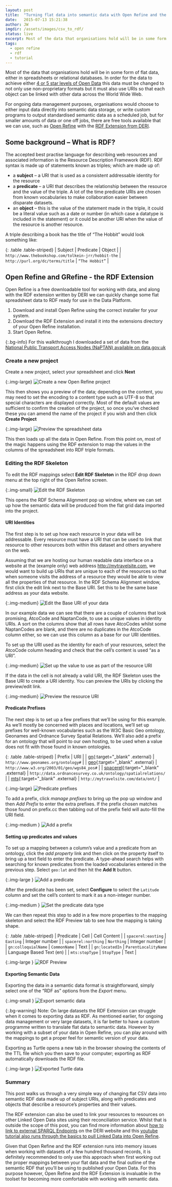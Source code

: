 ```yaml
---
layout: post
title:  "Turning flat data into semantic data with Open Refine and the RDF extension"
date:   2015-07-13 15:21:38
author: JW
imgdir:	/assets/images/csv_to_rdf/
status: live
excerpt: Most of the data that organisations hold will be in some form of flat data, either in spreadsheets or relational databases. In order for the data to achieve either 4 or 5 star levels of Open Data, this data must be changed to not only use non-proprietary formats but it must also use URIs so that each object can be linked with other data across the World Wide Web.
tags:
  - open refine
  - rdf
  - tutorial
---
```

Most of the data that organisations hold will be in some form of flat data, either in spreadsheets or relational databases. In order for the data to achieve either [4 or 5 star levels of Open Data][5-star] this data must be changed to not only use non-proprietary formats but it must also use URIs so that each object can be linked with other data across the World Wide Web.

For ongoing data management purposes, organisations would choose to either input data directly into semantic data storage, or write custom programs to output standardised semantic data as a scheduled job, but for smaller amounts of data or one off jobs, there are free tools available that we can use, such as [Open Refine][open-refine] with the [RDF Extension from DERI][rdf-refine].

## Some background – What is RDF? ##

The accepted best practise language for describing web resources and associated information is the Resource Description Framework (RDF). RDF syntax is made up of statements known as triples; which are made up of:

* a **subject** – a URI that is used as a consistent addressable identity for the resource
* a **predicate** – a URI that describes the relationship between the resource and the value of the triple. A lot of the time predicate URIs are chosen from known vocabularies to make collaboration easier between disparate datasets.
* an **object** – this is the value of the statement made in the triple, it could be a literal value such as a date or number (in which case a datatype is included in the statement) or it could be another URI when the value of the resource is another resource.

A triple describing a book has the title of “The Hobbit” would look something like:

{: .table .table-striped}
| Subject 	| Predicate    	| Object   	|
| `http://www.thebookshop.com/tolkein-jrr/hobbit-the` 	| `http://purl.org/dc/terms/title`  	| `“The Hobbit”`	|

## Open Refine and GRefine - the RDF Extension ##

Open Refine is a free downloadable tool for working with data, and along with the RDF extension written by DERI we can quickly change some flat spreadsheet data to RDF ready for use in the Data Platform.

1. Download and install Open Refine using the correct installer for your system.
2. Download the RDF Extension and install it into the extensions directory of your Open Refine installation.
3. Start Open Refine.

{:.bg-info}
For this walkthrough I downloaded a set of data from the [National Public Transport Access Nodes (NaPTAN) available on data.gov.uk][naptan-data]


### Create a new project ###

Create a new project, select your spreadsheet and click **Next**

{:.img-large}
![Create a new Open Refine project]({{page.imgdir}}createproj.png)

This then shows you a preview of the data; depending on the content, you may need to set the encoding to a content type such as UTF-8 so that special characters are displayed correctly. Most of the default values are sufficient to confirm the creation of the project, so once you’ve checked these you can amend the name of the project if you wish and then click **Create Project**

{:.img-large}
![Preview the spreadsheet data]({{page.imgdir}}preview.png)

This then loads up all the data in Open Refine. From this point on, most of the magic happens using the RDF extension to map the values in the columns of the spreadsheet into RDF triple formats. 

### Editing the RDF Skeleton ###

To edit the RDF mappings select **Edit RDF Skeleton** in the RDF drop down menu at the top right of the Open Refine screen.

{:.img-small}
![Edit the RDF Skeleton]({{page.imgdir}}editrdfskeleton.png)

This opens the RDF Schema Alignment pop up window, where we can set up how the semantic data will be produced from the flat grid data imported into the project.

#### URI Identities ####

The first step is to set up how each resource in your data will be addressable. Every resource must have a URI that can be used to link that resource to other resources both within this dataset and others anywhere on the web.

Assuming that we are hosting our human readable data interface on a website at the (example only) web address http://mytravelsite.com, we would want to build up URIs that are unique to each of the resources so that when someone visits the address of a resource they would be able to view all the properties of that resource. In the RDF Schema Alignment window, first click the edit link next to the Base URI. Set this to be the same base address as your data website. 

{:.img-medium}
![Edit the Base URI of your data]({{page.imgdir}}base_uri.png)

In our example data we can see that there are a couple of columns that look promising, AtcoCode and NaptanCode, to use as unique values in identity URIs. A sort on the columns show that all rows have AtcoCodes whilst some NaptanCodes are blank, and there are no duplicates in the AtcoCode column either, so we can use this column as a base for our URI identities. 

To set up the URI used as the identity for each of your resources, select the AtcoCode column heading and check that the cell’s content is used “as a URI”.

{:.img-medium}
![Set up the value to use as part of the resource URI]({{page.imgdir}}id_uri.png)

If the data in the cell is not already a valid URI, the RDF Skeleton uses the Base URI to create a URI identity. You can preview the URIs by clicking the preview/edit link.

{:.img-medium}
![Preview the resource URI]({{page.imgdir}}id_uri_preview.png)

#### Predicate Prefixes ####

The next step is to set up a few prefixes that we’ll be using for this example. As we’ll mostly be concerned with places and locations, we’ll set up prefixes for well-known vocabularies such as the W3C Basic Geo ontology, Geonames and Ordnance Survey Spatial Relations. We’ll also add a prefix for an ontology that will point to our own hosting, to be used when a value does not fit with those found in known ontologies.

{: .table .table-striped}
| Prefix 	| URI    	|
| [gn][gn]{:target="_blank" .external} 	| `http://www.geonames.org/ontology#` |
| [geo][geo]{:target="_blank" .external}	| `http://www.w3.org/2003/01/geo/wgs84_pos#`	|
| [spacerel][spacerel]{:target="_blank" .external}	| `http://data.ordnancesurvey.co.uk/ontology/spatialrelations/` 	|
| [mts][mts]{:target="_blank" .external}	| `http://mytravelsite.com/data/ont/` 	|

{:.img-large}
![Predicate prefixes]({{page.imgdir}}prefixes.png)

To add a prefix, click *manage prefixes* to bring up the pop up window and then *Add Prefix* to enter the extra prefixes. If the prefix chosen matches those found on prefix.cc then tabbing out of the prefix field will auto-fill the URI field.

{:.img-medium }
![Add a prefix]({{page.imgdir}}prefixes_gn.png)

#### Setting up predicates and values ####

To set up a mapping between a column’s value and a predicate from an ontology, click the *add property* link and then click on the property itself to bring up a text field to enter the predicate. A type-ahead search helps with searching for known predicates from the loaded vocabularies entered in the previous step. Select `geo:lat` and then hit the **Add It** button.

{:.img-large }
![Add a predicate]({{page.imgdir}}lookup.png)

After the predicate has been set, select **Configure** to select the `Latitude` column and set the cell’s content to mark it as a non-integer number.

{:.img-medium }
![Set the predicate data type]({{page.imgdir}}lat.png)

We can then repeat this step to add in a few more properties to the mapping skeleton and select the RDF Preview tab to see how the mapping is taking shape.

{: .table .table-striped}
|	Predicate	|	Cell 	|	Cell Content 	|
|	`spacerel:easting`	|	`Easting`	|	Integer number	|
|	`spacerel:northing`	|	`Northing`	|	Integer number	|
|	`gn:colloquialName`	|	`CommonName`	|	Text	|
|	`gn:locatedIn`	|	`ParentLocalityName`	|	Language Based Text (en)	|
|	`mts:stopType`	|	`StopType`	|	Text	|

{:.img-large }
![RDF Preview]({{page.imgdir}}rdf_preview.png)

#### Exporting Semantic Data ####

Exporting the data in a semantic data format is straightforward, simply select one of the “RDF as” options from the *Export* menu.

{:.img-small }
![Export semantic data]({{page.imgdir}}export.png)

{:.bg-warning}
Note: On large datasets the RDF Extension can struggle when it comes to exporting data as RDF. As mentioned earlier, for ongoing data management or very large datasets, it is far better to have a custom programme written to translate flat data to semantic data. However by working with a subset of your data in Open Refine, you can play around with the mappings to get a proper feel for semantic version of your data.

Exporting as Turtle opens a new tab in the browser showing the contents of the TTL file which you then save to your computer; exporting as RDF automatically downloads the RDF file.

{:.img-large }
![Exported Turtle data]({{page.imgdir}}ttl.png)

### Summary ###

This post walks us through a very simple way of changing flat CSV data into semantic RDF data made up of subject URIs, along with predicates and objects that describe a resource’s properties and their values.

The RDF extension can also be used to link your resources to resources on other Linked Open Data sites using their reconciliation service. Whilst that is outside the scope of this post, you can find more information about [how to link to external SPARQL Endpoints][rdf-refine-docs] on the DERI website and this [youtube tutorial also runs through the basics to pull Linked Data into Open Refine][rdf-refine-recon].

Given that Open Refine and the RDF extension runs into memory issues when working with datasets of a few hundred thousand records, it is definitely recommended to only use this approach when first working out the proper mappings between your flat data and the final outline of the semantic RDF that you’ll be using to published your Open Data. For this purpose however, Open Refine and the RDF Extension is invaluable in the toolset for becoming more comfortable with working with semantic data.

[5-star]:	http://5stardata.info/
[open-refine]:		http://openrefine.org/
[rdf-refine]:		http://refine.deri.ie/
[naptan-data]:	http://data.gov.uk/dataset/naptan
[rdf-refine-docs]:	http://refine.deri.ie/docs
[rdf-refine-recon]:	https://www.youtube.com/watch?v=kn-YeDXR4R8
[gn]:	http://www.geonames.org/ontology#
[geo]:	http://www.w3.org/2003/01/geo/wgs84_pos#
[spacerel]:	http://data.ordnancesurvey.co.uk/ontology/spatialrelations/
[mts]:	http://mytravelsite.com/data/ont/
